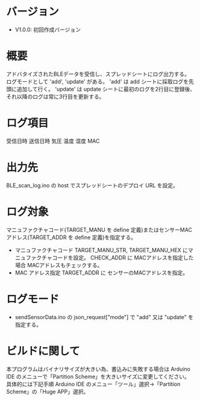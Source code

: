 # バージョン
* V1.0.0: 初回作成バージョン
# 概要
アドバタイズされたBLEデータを受信し、スプレッドシートにログ出力する。
ログモードとして 'add', 'update' がある。
'add' は add シートに採取ログを先頭に追加して行く。
'update' は update シートに最初のログを2行目に登録後、それ以降のログは常に3行目を更新する。
# ログ項目
受信日時	送信日時	気圧	温度	湿度	MAC
# 出力先
BLE_scan_log.ino の host でスプレッドシートのデプロイ URL を設定。
# ログ対象
マニュファクチャコード(TARGET_MANU を define 定義)またはセンサーMACアドレス(TARGET_ADDR を define 定義)を指定する。
* マニュファクチャコード
  TARGET_MANU_STR, TARGET_MANU_HEX にマニュファクチャコードを設定。
  CHECK_ADDR に MACアドレスを指定した場合 MACアドレスもチェックする。
* MAC アドレス指定
  TARGET_ADDR に センサーのMACアドレスを指定。
# ログモード
* sendSensorData.ino の json_request["mode"] で "add" 又は "update" を指定する。
# ビルドに関して
本プログラムはバイナリサイズが大きい為、書込みに失敗する場合は
Arduino IDE のメニューで「Partition Scheme」を大きいサイズに変更してください。
具体的には下記手順
Arduino IDE のメニュー「ツール」選択->「Partition Scheme」の「Huge APP」選択。
